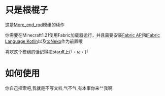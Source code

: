 # 只是根棍子
这是[More_end_rod](https://github.com/CSneko/More_end_rod/)模组的续作

你需要在Minecraft1.21使用Fabric加载器运行，并且需要安装[Fabric API](https://modrinth.com/mod/fabric-api)和[Fabric Language Kotlin](https://modrinth.com/mod/fabric-language-kotlin)以及[toNeko](https://modrinth.com/mod/tonekomod)作为前置哦

喜欢这个模组的话记得把star点上(｢・ω・)｢
# 如何使用
你自己探索吧,我就是不写文档,气不气,有本事你来艹我啊
